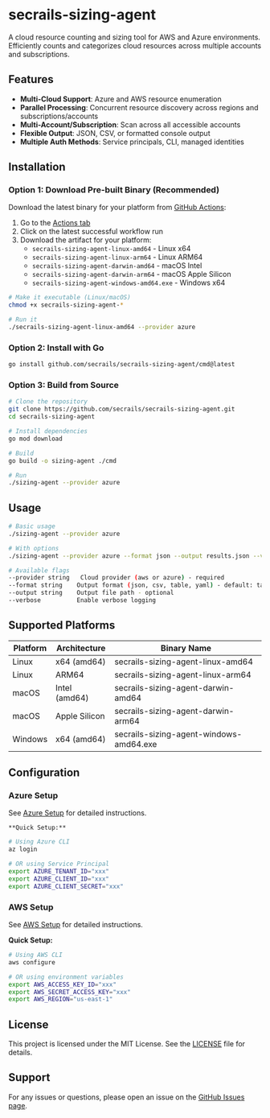 # secrails-sizing-agent

A cloud resource counting and sizing tool for AWS and Azure environments. Efficiently counts and categorizes cloud resources across multiple accounts and subscriptions.

## Features

- **Multi-Cloud Support**: Azure and AWS resource enumeration
- **Parallel Processing**: Concurrent resource discovery across regions and subscriptions/accounts
- **Multi-Account/Subscription**: Scan across all accessible accounts
- **Flexible Output**: JSON, CSV, or formatted console output
- **Multiple Auth Methods**: Service principals, CLI, managed identities

## Installation

### Option 1: Download Pre-built Binary (Recommended)

Download the latest binary for your platform from [GitHub Actions](https://github.com/secrails/secrails-sizing-agent/actions):

1. Go to the [Actions tab](https://github.com/secrails/secrails-sizing-agent/actions)
2. Click on the latest successful workflow run
3. Download the artifact for your platform:
   - `secrails-sizing-agent-linux-amd64` - Linux x64
   - `secrails-sizing-agent-linux-arm64` - Linux ARM64
   - `secrails-sizing-agent-darwin-amd64` - macOS Intel
   - `secrails-sizing-agent-darwin-arm64` - macOS Apple Silicon
   - `secrails-sizing-agent-windows-amd64.exe` - Windows x64

```bash
# Make it executable (Linux/macOS)
chmod +x secrails-sizing-agent-*

# Run it
./secrails-sizing-agent-linux-amd64 --provider azure
```

### Option 2: Install with Go

```bash
go install github.com/secrails/secrails-sizing-agent/cmd@latest
```

### Option 3: Build from Source

```bash
# Clone the repository
git clone https://github.com/secrails/secrails-sizing-agent.git
cd secrails-sizing-agent

# Install dependencies
go mod download

# Build
go build -o sizing-agent ./cmd

# Run
./sizing-agent --provider azure
```
## Usage
```bash
# Basic usage
./sizing-agent --provider azure

# With options
./sizing-agent --provider azure --format json --output results.json --verbose

# Available flags
--provider string   Cloud provider (aws or azure) - required
--format string    Output format (json, csv, table, yaml) - default: table
--output string    Output file path - optional
--verbose          Enable verbose logging
```

## Supported Platforms

| Platform | Architecture  | Binary Name                             |
| -------- | ------------- | --------------------------------------- |
| Linux    | x64 (amd64)   | secrails-sizing-agent-linux-amd64       |
| Linux    | ARM64         | secrails-sizing-agent-linux-arm64       |
| macOS    | Intel (amd64) | secrails-sizing-agent-darwin-amd64      |
| macOS    | Apple Silicon | secrails-sizing-agent-darwin-arm64      |
| Windows  | x64 (amd64)   | secrails-sizing-agent-windows-amd64.exe |

## Configuration

### Azure Setup
See [Azure Setup](docs/AZURE_SETUP.md) for detailed instructions.

    **Quick Setup:**
```bash
# Using Azure CLI
az login

# OR using Service Principal
export AZURE_TENANT_ID="xxx"
export AZURE_CLIENT_ID="xxx"
export AZURE_CLIENT_SECRET="xxx"
```

### AWS Setup
See [AWS Setup](docs/AWS_SETUP.md) for detailed instructions.

**Quick Setup:**
```bash
# Using AWS CLI
aws configure

# OR using environment variables
export AWS_ACCESS_KEY_ID="xxx"
export AWS_SECRET_ACCESS_KEY="xxx"
export AWS_REGION="us-east-1"
```

## License
This project is licensed under the MIT License. See the [LICENSE](LICENSE) file for details.

## Support
For any issues or questions, please open an issue on the [GitHub Issues page](https://github.com/secrails/secrails-sizing-agent/issues).